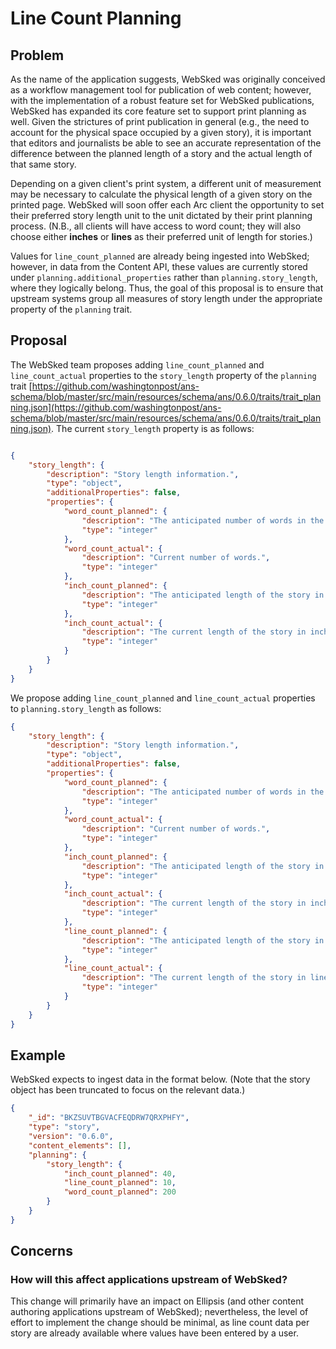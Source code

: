 # Line Count Planning #

## Problem ##
As the name of the application suggests, WebSked was originally conceived as a workflow management tool for publication of web content; however, with the implementation of a robust feature set for WebSked publications, WebSked has expanded its core feature set to support print planning as well. Given the strictures of print publication in general (e.g., the need to account for the physical space occupied by a given story), it is important that editors and journalists be able to see an accurate representation of the difference between the planned length of a story and the actual length of that same story.

Depending on a given client's print system, a different unit of measurement may be necessary to calculate the physical length of a given story on the printed page. WebSked will soon offer each Arc client the opportunity to set their preferred story length unit to the unit dictated by their print planning process. (N.B., all clients will have access to word count; they will also choose either **inches** or **lines** as their preferred unit of length for stories.)

Values for `line_count_planned` are already being ingested into WebSked; however, in data from the Content API, these values are currently stored under `planning.additional_properties` rather than `planning.story_length`, where they logically belong. Thus, the goal of this proposal is to ensure that upstream systems group all measures of story length under the appropriate property of the `planning` trait.

## Proposal ##
The WebSked team proposes adding `line_count_planned` and `line_count_actual` properties to the `story_length` property of the `planning` trait [https://github.com/washingtonpost/ans-schema/blob/master/src/main/resources/schema/ans/0.6.0/traits/trait_planning.json](https://github.com/washingtonpost/ans-schema/blob/master/src/main/resources/schema/ans/0.6.0/traits/trait_planning.json). The current `story_length` property is as follows:

```json

{
	"story_length": {
		"description": "Story length information.",
		"type": "object",
		"additionalProperties": false,
		"properties": {
			"word_count_planned": {
				"description": "The anticipated number of words in the story.",
				"type": "integer"
			},
			"word_count_actual": {
				"description": "Current number of words.",
				"type": "integer"
			},
			"inch_count_planned": {
				"description": "The anticipated length of the story in inches.",
				"type": "integer"
			},
			"inch_count_actual": {
				"description": "The current length of the story in inches.",
				"type": "integer"
			}
		}
	}
}

```

We propose adding `line_count_planned` and `line_count_actual` properties to `planning.story_length` as follows:

```json
{
	"story_length": {
		"description": "Story length information.",
		"type": "object",
		"additionalProperties": false,
		"properties": {
			"word_count_planned": {
				"description": "The anticipated number of words in the story.",
				"type": "integer"
			},
			"word_count_actual": {
				"description": "Current number of words.",
				"type": "integer"
			},
			"inch_count_planned": {
				"description": "The anticipated length of the story in inches.",
				"type": "integer"
			},
			"inch_count_actual": {
				"description": "The current length of the story in inches.",
				"type": "integer"
			},
			"line_count_planned": {
				"description": "The anticipated length of the story in lines.",
				"type": "integer"
			},
			"line_count_actual": {
				"description": "The current length of the story in lines.",
				"type": "integer"
			}
		}
	}
}

```

## Example ##

WebSked expects to ingest data in the format below. (Note that the story object has been truncated to focus on the relevant data.)

```json
{
	"_id": "BKZSUVTBGVACFEQDRW7QRXPHFY",
	"type": "story",
	"version": "0.6.0",
	"content_elements": [],
	"planning": {
		"story_length": {
			"inch_count_planned": 40,
			"line_count_planned": 10,
			"word_count_planned": 200
		}
	}
}

```

## Concerns ##

### How will this affect applications upstream of WebSked? ###
This change will primarily have an impact on Ellipsis (and other content authoring applications upstream of WebSked); nevertheless, the level of effort to implement the change should be minimal, as line count data per story are already available where values have been entered by a user.
